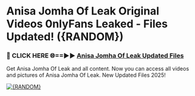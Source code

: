 # Anisa Jomha Of Leak Original Videos 0nlyFans Leaked - Files Updated! ({RANDOM})

<h3>🔴 CLICK HERE 🌐==►► <a href="https://betterlinks.top/A2PfLJ" rel="nofollow">Anisa Jomha Of Leak Updated Files</a></h3>

Get Anisa Jomha Of Leak and all content. Now you can access all videos and pictures of Anisa Jomha Of Leak. New Updated Files 2025!

[![{RANDOM}](https://i.imgur.com/ppqm5kG.gif)](https://betterlinks.top/A2PfLJ)